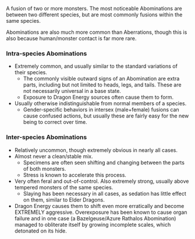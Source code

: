 ---
---
A fusion of two or more monsters. The most noticeable Abominations are between two different species, but are most commonly fusions within the same species.

Abominations are also much more common than Aberrations, though this is also because human/monster contact is far more rare.

### Intra-species Abominations
- Extremely common, and usually similar to the standard variations of their species.
	- The commonly visible outward signs of an Abomination are extra parts, including but not limited to heads, legs, and tails. These are not necessarily universal in a base state.
	- Exposure to Dragon Energy sources often cause them to form.
- Usually otherwise indistinguishable from normal members of a species.
	- Gender-specific behaviors in intersex (male+female) fusions can cause confused actions, but usually these are fairly easy for the new being to correct over time.

### Inter-species Abominations
- Relatively uncommon, though extremely obvious in nearly all cases.
- Almost never a clean/stable mix.
	- Specimens are often seen shifting and changing between the parts of both monsters.
	- Stress is known to accelerate this process.
- Very often feral and out-of-control. Also extremely strong, usually above tempered monsters of the same species.
	- Slaying has been necessary in all cases, as sedation has little effect on them, similar to Elder Dragons.
- Dragon Energy causes them to shift even more erratically and become EXTREMELY aggressive. Overexposure has been known to cause organ failure and in one case (a Bazelgeuse/Azure Rathalos Abomination) managed to obliterate itself by growing incomplete scales, which detonated on its hide.